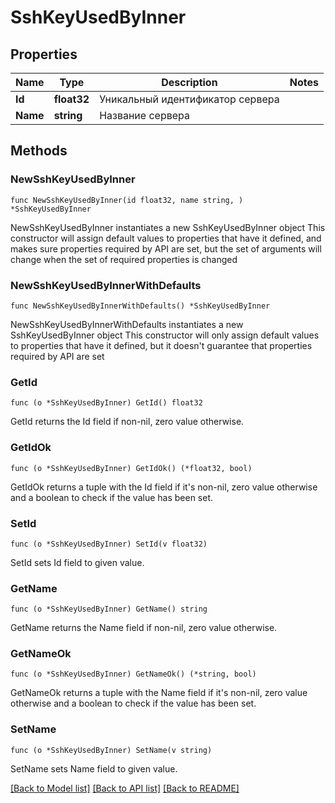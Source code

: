 # SshKeyUsedByInner

## Properties

Name | Type | Description | Notes
------------ | ------------- | ------------- | -------------
**Id** | **float32** | Уникальный идентификатор сервера | 
**Name** | **string** | Название сервера | 

## Methods

### NewSshKeyUsedByInner

`func NewSshKeyUsedByInner(id float32, name string, ) *SshKeyUsedByInner`

NewSshKeyUsedByInner instantiates a new SshKeyUsedByInner object
This constructor will assign default values to properties that have it defined,
and makes sure properties required by API are set, but the set of arguments
will change when the set of required properties is changed

### NewSshKeyUsedByInnerWithDefaults

`func NewSshKeyUsedByInnerWithDefaults() *SshKeyUsedByInner`

NewSshKeyUsedByInnerWithDefaults instantiates a new SshKeyUsedByInner object
This constructor will only assign default values to properties that have it defined,
but it doesn't guarantee that properties required by API are set

### GetId

`func (o *SshKeyUsedByInner) GetId() float32`

GetId returns the Id field if non-nil, zero value otherwise.

### GetIdOk

`func (o *SshKeyUsedByInner) GetIdOk() (*float32, bool)`

GetIdOk returns a tuple with the Id field if it's non-nil, zero value otherwise
and a boolean to check if the value has been set.

### SetId

`func (o *SshKeyUsedByInner) SetId(v float32)`

SetId sets Id field to given value.


### GetName

`func (o *SshKeyUsedByInner) GetName() string`

GetName returns the Name field if non-nil, zero value otherwise.

### GetNameOk

`func (o *SshKeyUsedByInner) GetNameOk() (*string, bool)`

GetNameOk returns a tuple with the Name field if it's non-nil, zero value otherwise
and a boolean to check if the value has been set.

### SetName

`func (o *SshKeyUsedByInner) SetName(v string)`

SetName sets Name field to given value.



[[Back to Model list]](../README.md#documentation-for-models) [[Back to API list]](../README.md#documentation-for-api-endpoints) [[Back to README]](../README.md)


